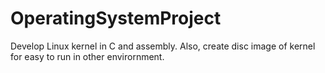 # OperatingSystemProject

Develop Linux kernel in C and assembly. Also, create disc image of kernel for easy to run in other envirornment.
